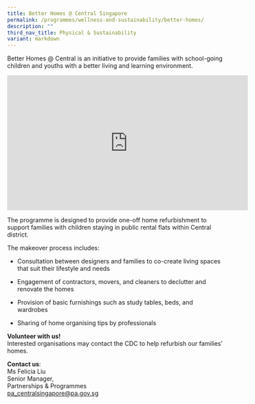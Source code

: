 ```yaml
---
title: Better Homes @ Central Singapore
permalink: /programmes/wellness-and-sustainability/better-homes/
description: ""
third_nav_title: Physical & Sustainability
variant: markdown
---
```

Better Homes @ Central is an initiative to provide families with school-going children and youths with a better living and learning environment.

<iframe width="560" height="315" src="https://www.youtube.com/embed/0ab3xX-3PEE" title="YouTube video player" frameborder="0" allow="accelerometer; autoplay; clipboard-write; encrypted-media; gyroscope; picture-in-picture; web-share" allowfullscreen=""></iframe>

The programme is designed to provide one-off home refurbishment to support families with children staying in public rental flats within Central district. 

The makeover process includes:

*  Consultation between designers and families to co-create living spaces that suit their lifestyle and needs

*  Engagement of contractors, movers, and cleaners to declutter and renovate the homes

*  Provision of basic furnishings such as study tables, beds, and wardrobes

*  Sharing of home organising tips by professionals

**Volunteer with us!**  
Interested organisations may contact the CDC to help refurbish our families’ homes.

**Contact us**:  
Ms Felicia Liu  
Senior Manager,  
Partnerships &amp; Programmes  
[pa\_centralsingapore@pa.gov.sg](mailto:pa_centralsingapore@pa.gov.sg)